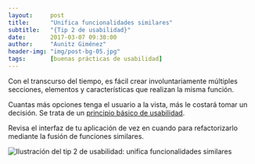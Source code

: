 ```yaml
---
layout:     post
title:      "Unifica funcionalidades similares"
subtitle:   "{Tip 2 de usabilidad}"
date:       2017-03-07 09:30:00
author:     "Aunitz Giménez"
header-img: "img/post-bg-05.jpg"
tags:       [buenas prácticas de usabilidad]
---
```


<p>Con el transcurso del tiempo, es fácil crear involuntariamente múltiples secciones, elementos y características que realizan la misma función.</p>

<p>Cuantas más opciones tenga el usuario a la vista, más le costará tomar un decisión. Se trata de un <a href="{{ site.baseurl }}{% post_url 2017-01-18-principios-usabilidad %}">principio básico de usabilidad</a>.</p>

<p>Revisa el interfaz de tu aplicación de vez en cuando para refactorizarlo mediante la fusión de funciones similares.</p>

<p><img src="{{ site.baseurl }}/img/tip-2-unifica-funcionalidades-similares.png" alt="Ilustración del tip 2 de usabilidad: unifica funcionalidades similares"></p>
